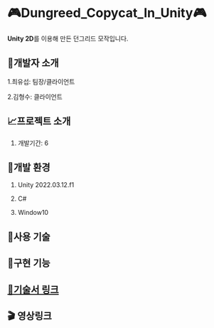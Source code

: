 # 🎮Dungreed_Copycat_In_Unity🎮
**Unity 2D**를 이용해 만든 던그리드 모작입니다.
## 🧙개발자 소개
1.최유섭: 팀장/클라이언트

2.김형수: 클라이언트
## 📈프로젝트 소개
1. 개발기간: 6
## 🏰개발 환경
1. Unity 2022.03.12.f1

2. C#

3. Window10
## 🧪사용 기술
## 💊구현 기능
## [🚩기술서 링크](https://docs.google.com/presentation/d/1jHJAIKg0ex0KCO2hozneaqXTghVdsbdJ29tOFAVNDkg/edit?usp=sharing)
## 🎬 영상링크
